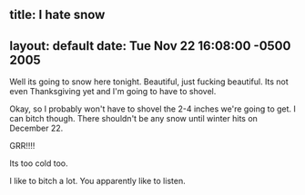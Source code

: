 title: I hate snow
---
layout: default
date: Tue Nov 22 16:08:00 -0500 2005
---

Well its going to snow here tonight.  Beautiful, just fucking beautiful.  Its
not even Thanksgiving yet and I'm going to have to shovel.

Okay, so I probably won't have to shovel the 2-4 inches we're going to get.  I
can bitch though.  There shouldn't be any snow until winter hits on December
22.

GRR!!!!

Its too cold too.

I like to bitch a lot.  You apparently like to listen.
